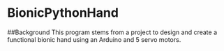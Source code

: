 # BionicPythonHand

##Background
This program stems from a project to design and create a functional bionic hand using an Arduino and 5 servo motors. 
